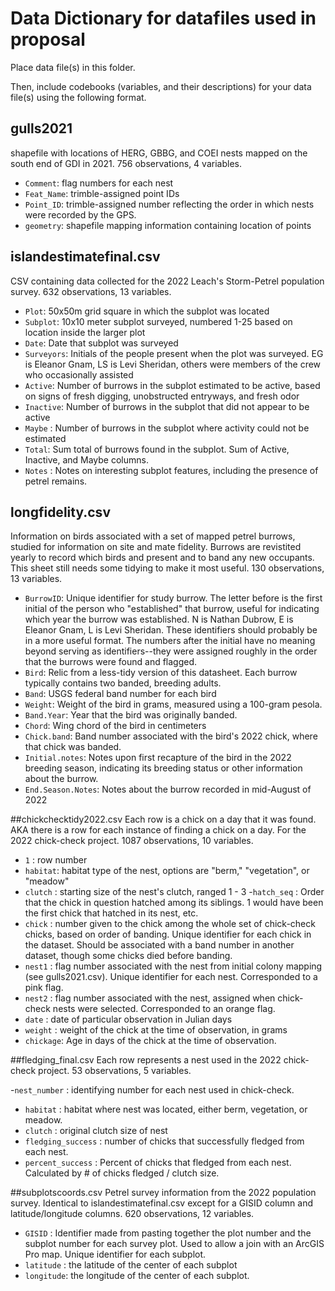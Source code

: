 # Data Dictionary for datafiles used in proposal

Place data file(s) in this folder.

Then, include codebooks (variables, and their descriptions) for your data file(s)
using the following format.

## gulls2021
shapefile with locations of HERG, GBBG, and COEI nests mapped on the south end of GDI in 2021. 
756 observations, 4 variables.

- `Comment`: flag numbers for each nest
- `Feat_Name`: trimble-assigned point IDs
- `Point_ID`: trimble-assigned number reflecting the order in which nests were recorded by the GPS. 
- `geometry`: shapefile mapping information containing location of points

## islandestimatefinal.csv
CSV containing data collected for the 2022 Leach's Storm-Petrel population survey. 
632 observations, 13 variables. 

- `Plot`: 50x50m grid square in which the subplot was located
- `Subplot`: 10x10 meter subplot surveyed, numbered 1-25 based on location inside the larger plot
- `Date`: Date that subplot was surveyed
- `Surveyors`: Initials of the people present when the plot was surveyed. EG is Eleanor Gnam, LS is Levi Sheridan, others were members of the crew who occasionally assisted
- `Active`: Number of burrows in the subplot estimated to be active, based on signs of fresh digging, unobstructed entryways, and fresh odor
- `Inactive`: Number of burrows in the subplot that did not appear to be active
- `Maybe` : Number of burrows in the subplot where activity could not be estimated
- `Total`: Sum total of burrows found in the subplot. Sum of Active, Inactive, and Maybe columns. 
- `Notes` : Notes on interesting subplot features, including the presence of petrel remains.  

## longfidelity.csv
Information on birds associated with a set of mapped petrel burrows, studied for information on site and mate fidelity. Burrows are revistited yearly to record which birds and present and to band any new occupants. This sheet still needs some tidying to make it most useful.
130 observations, 13 variables. 

- `BurrowID`: Unique identifier for study burrow. The letter before is the first initial of the person who "established" that burrow, useful for indicating which year the burrow was established. N is Nathan Dubrow, E is Eleanor Gnam, L is Levi Sheridan. These identifiers should probably be in a more useful format. The numbers after the initial have no meaning beyond serving as identifiers--they were assigned roughly in the order that the burrows were found and flagged.
- `Bird`: Relic from a less-tidy version of this datasheet. Each burrow typically contains two banded, breeding adults. 
- `Band`: USGS federal band number for each bird
- `Weight`: Weight of the bird in grams, measured using a 100-gram pesola.
- `Band.Year`: Year that the bird was originally banded.
- `Chord`: Wing chord of the bird in centimeters
- `Chick.band`: Band number associated with the bird's 2022 chick, where that chick was banded. 
- `Initial.notes`: Notes upon first recapture of the bird in the 2022 breeding season, indicating its breeding status or other information about the burrow. 
- `End.Season.Notes`: Notes about the burrow recorded in mid-August of 2022

##chickchecktidy2022.csv
Each row is a chick on a day that it was found. AKA there is a row for each instance of finding a chick on a day. For the 2022 chick-check project.
1087 observations, 10 variables.

- `1` : row number
- `habitat`: habitat type of the nest, options are "berm," "vegetation", or "meadow"
- `clutch` : starting size of the nest's clutch, ranged 1 - 3
-`hatch_seq` : Order that the chick in question hatched among its siblings. 1 would have been the first chick that hatched in its nest, etc. 
- `chick` : number given to the chick among the whole set of chick-check chicks, based on order of banding. Unique identifier for each chick in the dataset. Should be associated with a band number in another dataset, though some chicks died before banding.
- `nest1` : flag number associated with the nest from initial colony mapping (see gulls2021.csv). Unique identifier for each nest. Corresponded to a pink flag.
- `nest2` : flag number associated with the nest, assigned when chick-check nests were selected. Corresponded to an orange flag. 
- `date` : date of particular observation in Julian days
- `weight` : weight of the chick at the time of observation, in grams
- `chickage`: Age in days of the chick at the time of observation. 

##fledging_final.csv
Each row represents a nest used in the 2022 chick-check project. 
53 observations, 5 variables. 

-`nest_number` : identifying number for each nest used in chick-check.
- `habitat` : habitat where nest was located, either berm, vegetation, or meadow.
- `clutch` : original clutch size of nest
- `fledging_success` : number of chicks that successfully fledged from each nest.
- `percent_success` : Percent of chicks that fledged from each nest. Calculated by # of chicks fledged  / clutch size. 

##subplotscoords.csv
Petrel survey information from the 2022 population survey. Identical to islandestimatefinal.csv except for a GISID column and latitude/longitude columns.
620 observations, 12 variables.

- `GISID` : Identifier made from pasting together the plot number and the subplot number for each survey plot. Used to allow a join with an ArcGIS Pro map. Unique identifier for each subplot.
- `latitude` : the latitude of the center of each subplot
- `longitude`: the longitude of the center of each subplot. 


